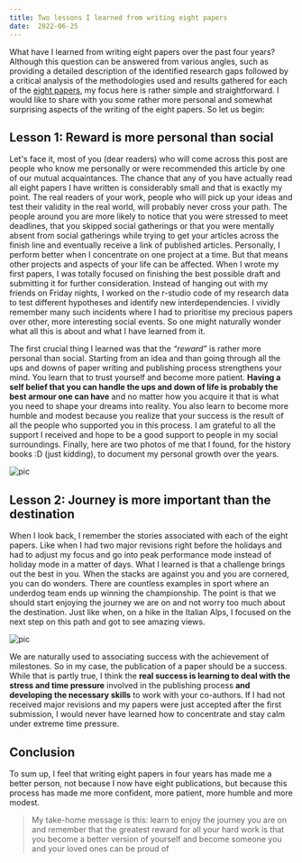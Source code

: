 ```yaml
---
title: Two lessons I learned from writing eight papers
date:  2022-06-25
---
```

What have I learned from writing eight papers over the past four years? Although this question can be answered from various angles, such as providing a detailed description of the identified research gaps followed by a critical analysis of the methodologies used and results gathered for each of the [eight papers](https://scholar.google.com/citations?user=XRylvckAAAAJ&hl=en&authuser=2), my focus here is rather simple and straightforward. I would like to share with you some rather more personal and somewhat surprising aspects of the writing of the eight papers. So let us begin:

## Lesson 1: Reward is more personal than social

Let's face it, most of you (dear readers) who will come across this post are people who know me personally or were recommended this article by one of our mutual acquaintances. The chance that any of you have actually read all eight papers I have written is considerably small and that is exactly my point. The real readers of your work, people who will pick up your ideas and test their validity in the real world, will probably never cross your path. The people around you are more likely to notice that you were stressed to meet deadlines, that you skipped social gatherings or that you were mentally absent from social gatherings while trying to get your articles across the finish line and eventually receive a link of published articles. Personally, I perform better when I concentrate on one project at a time. But that means other projects and aspects of your life can be affected. When I wrote my first papers, I was totally focused on finishing the best possible draft and submitting it for further consideration. Instead of hanging out with my friends on Friday nights, I worked on the r-studio code of my research data to test different hypotheses and identify new interdependencies. I vividly remember many such incidents where I had to prioritise my precious papers over other, more interesting social events.  So one might naturally wonder what all this is about and what I have learned from it.

The first crucial thing I learned was that the *“reward”* is rather more personal than social. Starting from an idea and than going through all the ups and downs of paper writing and publishing process strengthens your mind. You learn that to trust yourself and become more patient. **Having a self belief that you can handle the ups and down of life is probably the best armour one can have** and no matter how you acquire it that is what you need to shape your dreams into reality. You also learn to become more humble and modest because you realize that your success is the result of all the people who supported you in this process. I am grateful to all the support I received and hope to be a good support to people in my social surroundings. Finally, here are two photos of me that I found, for the history books :D (just kidding), to document my personal growth over the years.

![pic](img/fp2.png)

## Lesson 2: Journey is more important than the destination

When I look back, I remember the stories associated with each of the eight papers. Like when I had two major revisions right before the holidays and had to adjust my focus and go into peak performance mode instead of holiday mode in a matter of days. What I learned is that a challenge brings out the best in you. When the stacks are against you and you are cornered, you can do wonders. There are countless examples in sport where an underdog team ends up winning the championship. The point is that we should start enjoying the journey we are on and not worry too much about the destination. Just like when, on a hike in the Italian Alps, I focused on the next step on this path and got to see amazing views.

![pic](img/fp1.jpg)

We are naturally used to associating success with the achievement of milestones. So in my case, the publication of a paper should be a success. While that is partly true, I think the **real success is learning to deal with the stress and time pressure** involved in the publishing process **and developing the necessary skills** to work with your co-authors. If I had not received major revisions and my papers were just accepted after the first submission, I would never have learned how to concentrate and stay calm under extreme time pressure.

## Conclusion

To sum up, I feel that writing eight papers in four years has made me a better person, not because I now have eight publications, but because this process has made me more confident, more patient, more humble and more modest. 
> My take-home message is this: learn to enjoy the journey you are on and remember that the greatest reward for all your hard work is that you become a better version of yourself and become someone you and your loved ones can be proud of
